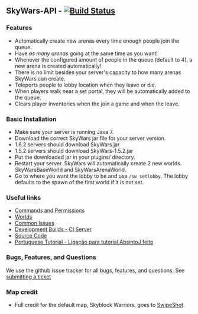 SkyWars-API - [![Build Status](https://travis-ci.org/daboross/SkyWars-API.png?branch=master)](https://travis-ci.org/daboross/SkyWars-API)
---
### Features
* Automatically create new arenas every time enough people join the queue.
* Have *as many arenas* going at the same time as you want!
 * Whenever the configured amount of people in the queue (default to 4), a new arena is created automatically!
 * There is no limit besides your server's capacity to how many arenas SkyWars can create.
* Teleports people to lobby location when they leave or die.
* When players walk near a set portal, they will be automatically added to the queue.
* Clears player inventories when the join a game and when the leave.

### Basic Installation
* Make sure your server is running Java 7.
* Download the correct SkyWars jar file for your server version.
 * 1.6.2 servers should download SkyWars.jar
 * 1.5.2 servers should download SkyWars-1.5.2.jar
* Put the downloaded jar in your plugins/ directory.
* Restart your server. SkyWars will automatically create 2 new worlds. SkyWarsBaseWorld and SkyWarsArenaWorld.
* Go to where you want the lobby to be and use `/sw setlobby`. The lobby defaults to the spawn of the first world if it is not set.

### Useful links
* [Commands and Permissions](https://github.com/daboross/SkyWars/wiki/Commands-and-Permissions)
* [Worlds](https://github.com/daboross/SkyWars/wiki/Worlds)
* [Common Issues](https://github.com/daboross/SkyWars/wiki/Common-Issues)
* [Development Builds - CI Server](http://ci.aemservers.net/job/SkyWars)
* [Source Code](https://github.com/daboross/SkyWars)
* [Portuguese Tutorial - Ligação para tutorial AbsintoJ feito](http://www.youtube.com/watch?v=hYTq39Iomz0)

### Bugs, Features, and Questions
We use the github issue tracker for all bugs, features, and questions.
See [submitting a ticket](https://github.com/daboross/SkyWars/wiki/Submitting-a-ticket)

### Map credit
* Full credit for the default map, Skyblock Warriors, goes to [SwipeShot](http://www.youtube.com/user/SwipeShot).
